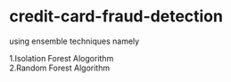 # credit-card-fraud-detection

using ensemble techniques namely

1.Isolation Forest Alogorithm     
2.Random Forest Algorithm
